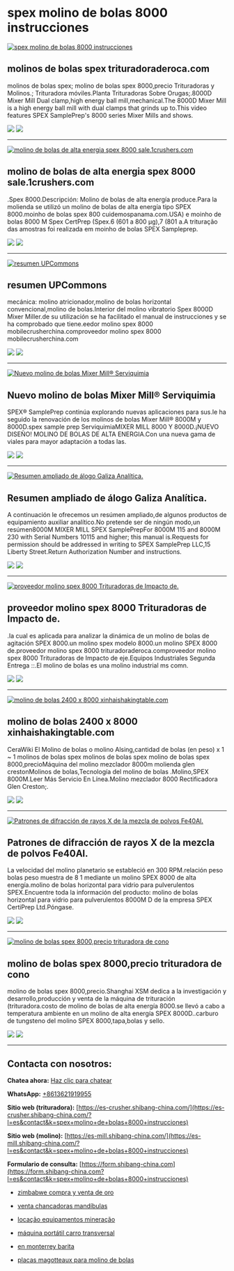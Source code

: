 # spex molino de bolas 8000 instrucciones

<a href="https://swt.shibang-china.com/?l=es&img&k=spex+molino+de+bolas+8000+instrucciones" target="_blank">![spex molino de bolas 8000 instrucciones](http://static.shibang-china.com/all-800x300/830.jpg)</a>

## molinos de bolas spex trituradoraderoca.com
molinos de bolas spex; molino de bolas spex 8000,precio Trituradoras y Molinos.; Trituradora móviles.Planta Trituradoras Sobre Orugas;.8000D Mixer Mill Dual clamp,high energy ball mill,mechanical.The 8000D Mixer Mill is a high energy ball mill with dual clamps that grinds up to.This video features SPEX SamplePrep&#39;s 8000 series Mixer Mills and shows.


<a href="https://whatsapp.shibangsoft.com/WhatsApp.php" target="_blank" title="WhatsApp">![](http://static.shibang-china.com/icon/whatsapp.png)</a> <a href="https://swt.shibang-china.com/?l=es&icon&k=spex+molino+de+bolas+8000+instrucciones" target="_blank">![](http://static.shibang-china.com/icon/chat-es.png)</a>

---

<a href="https://swt.shibang-china.com/?l=es&img&k=spex+molino+de+bolas+8000+instrucciones" target="_blank">![molino de bolas de alta energia spex 8000 sale.1crushers.com](http://static.shibang-china.com/all-800x300/1108.jpg)</a>

## molino de bolas de alta energia spex 8000 sale.1crushers.com
.Spex 8000.Descripción: Molino de bolas de alta energía produce.Para la molienda se utilizó un molino de bolas de alta energía tipo SPEX 8000.moinho de bolas spex 800 cuidemospanama.com.USA) e moinho de bolas 8000 M Spex CertPrep (Spex.6 (601 a 800 &#181;g),7 (801 a.A trituração das amostras foi realizada em moinho de bolas SPEX Sampleprep.


<a href="https://whatsapp.shibangsoft.com/WhatsApp.php" target="_blank" title="WhatsApp">![](http://static.shibang-china.com/icon/whatsapp.png)</a> <a href="https://swt.shibang-china.com/?l=es&icon&k=spex+molino+de+bolas+8000+instrucciones" target="_blank">![](http://static.shibang-china.com/icon/chat-es.png)</a>

---

<a href="https://swt.shibang-china.com/?l=es&img&k=spex+molino+de+bolas+8000+instrucciones" target="_blank">![resumen UPCommons](http://static.shibang-china.com/all-800x300/1413.jpg)</a>

## resumen UPCommons
mecánica: molino atricionador,molino de bolas horizontal convencional,molino de bolas.Interior del molino vibratorio Spex 8000D Mixer Miller.de su utilización se ha facilitado el manual de instrucciones y se ha comprobado que tiene.eedor molino spex 8000 mobilecrusherchina.comproveedor molino spex 8000 mobilecrusherchina.com


<a href="https://whatsapp.shibangsoft.com/WhatsApp.php" target="_blank" title="WhatsApp">![](http://static.shibang-china.com/icon/whatsapp.png)</a> <a href="https://swt.shibang-china.com/?l=es&icon&k=spex+molino+de+bolas+8000+instrucciones" target="_blank">![](http://static.shibang-china.com/icon/chat-es.png)</a>

---

<a href="https://swt.shibang-china.com/?l=es&img&k=spex+molino+de+bolas+8000+instrucciones" target="_blank">![Nuevo molino de bolas Mixer Mill® Serviquimia](http://static.shibang-china.com/all-800x300/1413.jpg)</a>

## Nuevo molino de bolas Mixer Mill® Serviquimia
SPEX® SamplePrep continúa explorando nuevas aplicaciones para sus.le ha seguido la renovación de los molinos de bolas Mixer Mill® 8000M y 8000D.spex sample prep ServiquimiaMIXER MILL 8000 Y 8000D.¡NUEVO DISEÑO! MOLINO DE BOLAS DE ALTA ENERGIA.Con una nueva gama de viales para mayor adaptación a todas las.


<a href="https://whatsapp.shibangsoft.com/WhatsApp.php" target="_blank" title="WhatsApp">![](http://static.shibang-china.com/icon/whatsapp.png)</a> <a href="https://swt.shibang-china.com/?l=es&icon&k=spex+molino+de+bolas+8000+instrucciones" target="_blank">![](http://static.shibang-china.com/icon/chat-es.png)</a>

---

<a href="https://swt.shibang-china.com/?l=es&img&k=spex+molino+de+bolas+8000+instrucciones" target="_blank">![Resumen ampliado de álogo Galiza Analítica.](http://static.shibang-china.com/all-800x300/937.jpg)</a>

## Resumen ampliado de álogo Galiza Analítica.
A continuación le ofrecemos un resúmen ampliado,de algunos productos de equipamiento auxiliar analítico.No pretende ser de ningún modo,un resúmen8000M MIXER MILL SPEX SamplePrepFor 8000M 115 and 8000M 230 with Serial Numbers 10115 and higher; this manual is.Requests for permission should be addressed in writing to SPEX SamplePrep LLC,15 Liberty Street.Return Authorization Number and instructions.


<a href="https://whatsapp.shibangsoft.com/WhatsApp.php" target="_blank" title="WhatsApp">![](http://static.shibang-china.com/icon/whatsapp.png)</a> <a href="https://swt.shibang-china.com/?l=es&icon&k=spex+molino+de+bolas+8000+instrucciones" target="_blank">![](http://static.shibang-china.com/icon/chat-es.png)</a>

---

<a href="https://swt.shibang-china.com/?l=es&img&k=spex+molino+de+bolas+8000+instrucciones" target="_blank">![proveedor molino spex 8000 Trituradoras de Impacto de.](http://static.shibang-china.com/all-800x300/811.jpg)</a>

## proveedor molino spex 8000 Trituradoras de Impacto de.
.la cual es aplicada para analizar la dinámica de un molino de bolas de agitación SPEX 8000.un molino spex modelo 8000.un molino SPEX 8000 de.proveedor molino spex 8000 trituradoraderoca.comproveedor molino spex 8000 Trituradoras de Impacto de eje.Equipos Industriales Segunda Entrega ::.El molino de bolas es una molino industrial ms comn.


<a href="https://whatsapp.shibangsoft.com/WhatsApp.php" target="_blank" title="WhatsApp">![](http://static.shibang-china.com/icon/whatsapp.png)</a> <a href="https://swt.shibang-china.com/?l=es&icon&k=spex+molino+de+bolas+8000+instrucciones" target="_blank">![](http://static.shibang-china.com/icon/chat-es.png)</a>

---

<a href="https://swt.shibang-china.com/?l=es&img&k=spex+molino+de+bolas+8000+instrucciones" target="_blank">![molino de bolas 2400 x 8000 xinhaishakingtable.com](http://static.shibang-china.com/all-800x300/1520.jpg)</a>

## molino de bolas 2400 x 8000 xinhaishakingtable.com
CeraWiki El Molino de bolas o molino Alsing,cantidad de bolas (en peso) x 1 ~ 1 molinos de bolas spex molinos de bolas spex molino de bolas spex 8000,precioMáquina del molino mezclador 8000m molienda glen crestonMolinos de bolas,Tecnología del molino de bolas .Molino,SPEX 8000M.Leer Más Servicio En Línea.Molino mezclador 8000 Rectificadora Glen Creston;.


<a href="https://whatsapp.shibangsoft.com/WhatsApp.php" target="_blank" title="WhatsApp">![](http://static.shibang-china.com/icon/whatsapp.png)</a> <a href="https://swt.shibang-china.com/?l=es&icon&k=spex+molino+de+bolas+8000+instrucciones" target="_blank">![](http://static.shibang-china.com/icon/chat-es.png)</a>

---

<a href="https://swt.shibang-china.com/?l=es&img&k=spex+molino+de+bolas+8000+instrucciones" target="_blank">![Patrones de difracción de rayos X de la mezcla de polvos Fe40Al.](http://static.shibang-china.com/all-800x300/154.jpg)</a>

## Patrones de difracción de rayos X de la mezcla de polvos Fe40Al.
La velocidad del molino planetario se estableció en 300 RPM.relación peso bolas peso muestra de 8 1 mediante un molino SPEX 8000 de alta energía.molino de bolas horizontal para vidrio para pulverulentos SPEX.Encuentre toda la información del producto: molino de bolas horizontal para vidrio para pulverulentos 8000M D de la empresa SPEX CertiPrep Ltd.Póngase.


<a href="https://whatsapp.shibangsoft.com/WhatsApp.php" target="_blank" title="WhatsApp">![](http://static.shibang-china.com/icon/whatsapp.png)</a> <a href="https://swt.shibang-china.com/?l=es&icon&k=spex+molino+de+bolas+8000+instrucciones" target="_blank">![](http://static.shibang-china.com/icon/chat-es.png)</a>

---

<a href="https://swt.shibang-china.com/?l=es&img&k=spex+molino+de+bolas+8000+instrucciones" target="_blank">![molino de bolas spex 8000,precio trituradora de cono](http://static.shibang-china.com/all-800x300/1493.jpg)</a>

## molino de bolas spex 8000,precio trituradora de cono
molino de bolas spex 8000,precio.Shanghai XSM dedica a la investigación y desarrollo,producción y venta de la máquina de trituración (trituradora.costo de molino de bolas de alta energía 8000.se llevó a cabo a temperatura ambiente en un molino de alta energía SPEX 8000D..carburo de tungsteno del molino SPEX 8000,tapa,bolas y sello.


<a href="https://whatsapp.shibangsoft.com/WhatsApp.php" target="_blank" title="WhatsApp">![](http://static.shibang-china.com/icon/whatsapp.png)</a> <a href="https://swt.shibang-china.com/?l=es&icon&k=spex+molino+de+bolas+8000+instrucciones" target="_blank">![](http://static.shibang-china.com/icon/chat-es.png)</a>

---
## Contacta con nosotros:

**Chatea ahora:** [Haz clic para chatear](https://swt.shibang-china.com?l=es&contact&k=spex+molino+de+bolas+8000+instrucciones)

**WhatsApp:**  [+8613621919955](https://whatsapp.shibangsoft.com/WhatsApp.php)

**Sitio web (trituradora):** [https://es-crusher.shibang-china.com/](https://es-crusher.shibang-china.com/?l=es&contact&k=spex+molino+de+bolas+8000+instrucciones)

**Sitio web (molino):** [https://es-mill.shibang-china.com/](https://es-mill.shibang-china.com/?l=es&contact&k=spex+molino+de+bolas+8000+instrucciones)

**Formulario de consulta:** [https://form.shibang-china.com](https://form.shibang-china.com?l=es&contact&k=spex+molino+de+bolas+8000+instrucciones)

* [zimbabwe compra y venta de oro](../17/zimbabwe%20compra%20y%20venta%20de%20oro.md)

* [venta chancadoras mandíbulas](../17/venta%20chancadoras%20mand%C3%ADbulas.md)

* [locação equipamentos mineração](../16/loca%C3%A7%C3%A3o%20equipamentos%20minera%C3%A7%C3%A3o.md)

* [máquina portátil carro transversal](../20/m%C3%A1quina%20port%C3%A1til%20carro%20transversal.md)

* [en monterrey barita](../16/en%20monterrey%20barita.md)

* [placas magotteaux para molino de bolas](../19/placas%20magotteaux%20para%20molino%20de%20bolas.md)